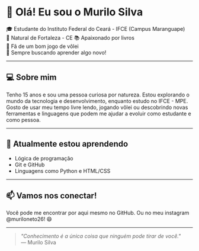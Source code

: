 # 👋 Olá! Eu sou o Murilo Silva

🎓 Estudante do Instituto Federal do Ceará - IFCE (Campus Maranguape)  
📍 Natural de Fortaleza - CE
📚 Apaixonado por livros  
🏐 Fã de um bom jogo de vôlei  
🧠 Sempre buscando aprender algo novo!

---

## 💻 Sobre mim

Tenho 15 anos e sou uma pessoa curiosa por natureza. Estou explorando o mundo da tecnologia e desenvolvimento, enquanto estudo no IFCE - MPE. Gosto de usar meu tempo livre lendo, jogando vôlei ou descobrindo novas ferramentas e linguagens que podem me ajudar a evoluir como estudante e como pessoa.

---

## 🌱 Atualmente estou aprendendo

- Lógica de programação  
- Git e GitHub  
- Linguagens como Python e HTML/CSS  

---

## 📫 Vamos nos conectar!

Você pode me encontrar por aqui mesmo no GitHub. Ou no meu instagram @muriloneto26! 😄

---

> *"Conhecimento é a única coisa que ninguém pode tirar de você."*  
> — Murilo Silva
